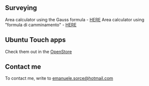 ## Surveying

Area calculator using the Gauss formula - [HERE](https://tronfortytwo.github.io/gauss-calculator)
Area calculator using "formula di camminamento" - [HERE](https://tronfortytwo.github.io/camminamento-calculator/)

## Ubuntu Touch apps
Check them out in the [OpenStore](https://open-store.io/?sort=relevance&search=author%3AEmanuele%20Sorce "OpenStore")

## Contact me
To contact me, write to emanuele.sorce@hotmail.com
